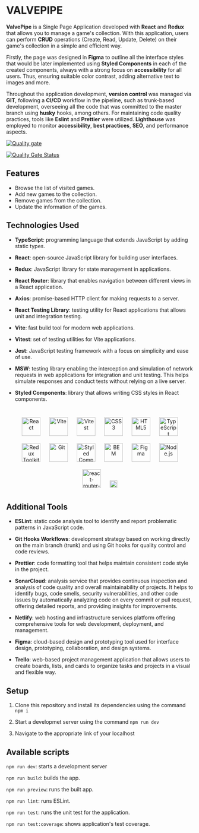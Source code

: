 # VALVEPIPE

**ValvePipe** is a Single Page Application developed with **React** and **Redux** that allows you to manage a game's collection. With this application, users can perform **CRUD** operations (Create, Read, Update, Delete) on their game's collection in a simple and efficient way.

Firstly, the page was designed in **Figma** to outline all the interface styles that would be later implemented using **Styled Components** in each of the created components, always with a strong focus on **accessibility** for all users. Thus, ensuring suitable color contrast, adding alternative text to images and more.

Throughout the application development, **version control** was managed via **GIT**, following a **CI/CD** workflow in the pipeline, such as trunk-based development, overseeing all the code that was committed to the master branch using **husky** hooks, among others. For maintaining code quality practices, tools like **Eslint** and **Prettier** were utilized. **Lighthouse** was employed to monitor **accessibility**, **best practices**, **SEO**, and performance aspects.

[![Quality gate](https://sonarcloud.io/api/project_badges/quality_gate?project=isdi-coders-2023_Matias-Risco-Final-Project-front-202309-bcn)](https://sonarcloud.io/summary/new_code?id=isdi-coders-2023_Matias-Risco-Final-Project-front-202309-bcn)

[![Quality Gate Status](https://sonarcloud.io/api/project_badges/measure?project=isdi-coders-2023_Matias-Risco-Final-Project-front-202309-bcn&metric=alert_status)](https://sonarcloud.io/summary/new_code?id=isdi-coders-2023_Matias-Risco-Final-Project-front-202309-bcn)

## Features

- Browse the list of visited games.
- Add new games to the collection.
- Remove games from the collection.
- Update the information of the games.

## Technologies Used

- **TypeScript**: programming language that extends JavaScript by adding static types.

- **React**: open-source JavaScript library for building user interfaces.

- **Redux**: JavaScript library for state management in applications.

- **React Router**: library that enables navigation between different views in a React application.

- **Axios**: promise-based HTTP client for making requests to a server.

- **React Testing Library**: testing utility for React applications that allows unit and integration testing.

- **Vite**: fast build tool for modern web applications.

- **Vitest**: set of testing utilities for Vite applications.

- **Jest**: JavaScript testing framework with a focus on simplicity and ease of use.

- **MSW**: testing library enabling the interception and simulation of network requests in web applications for integration and unit testing. This helps simulate responses and conduct tests without relying on a live server.

- **Styled Components**: library that allows writing CSS styles in React components.

<br/>

<div align="center">  
<a href="https://reactjs.org/" target="_blank"><img style="margin: 10px" src="https://profilinator.rishav.dev/skills-assets/react-original-wordmark.svg" alt="React" height="50" /></a>  
<a href="https://vitejs.dev/" target="_blank"><img style="margin: 10px" src="https://vitejs.dev/logo-with-shadow.png" alt="Vite" height="50" /></a>  
<a href="https://vitest.dev/" target="_blank"><img style="margin: 10px" src="https://user-images.githubusercontent.com/11247099/145112184-a9ff6727-661c-439d-9ada-963124a281f7.png" alt="Vitest" height="50" /></a>  
<a href="https://www.w3schools.com/css/" target="_blank"><img style="margin: 10px" src="https://profilinator.rishav.dev/skills-assets/css3-original-wordmark.svg" alt="CSS3" height="50" /></a>  
<a href="https://en.wikipedia.org/wiki/HTML5" target="_blank"><img style="margin: 10px" src="https://profilinator.rishav.dev/skills-assets/html5-original-wordmark.svg" alt="HTML5" height="50" /></a> 
<a href="https://www.typescriptlang.org/" target="_blank"><img style="margin: 10px" src="https://profilinator.rishav.dev/skills-assets/typescript-original.svg" alt="TypeScript" height="50" /></a>  
<a href="https://redux-toolkit.js.org/" target="_blank"><img style="margin: 10px" src="https://profilinator.rishav.dev/skills-assets/redux-original.svg" alt="Redux Toolkit" height="50" /></a>  
<a href="https://github.com/" target="_blank"><img style="margin: 10px" src="https://profilinator.rishav.dev/skills-assets/git-scm-icon.svg" alt="Git" height="50" /></a>  
<a href="https://styled-components.com/" target="_blank"><img style="margin: 10px" src="https://profilinator.rishav.dev/skills-assets/styled-components.png" alt="Styled Components" height="50" /></a>  
<a href="http://getbem.com/" target="_blank"><img style="margin: 10px" src="https://profilinator.rishav.dev/skills-assets/bem.svg" alt="BEM" height="50" /></a>  
<a href="https://www.figma.com/" target="_blank"><img style="margin: 10px" src="https://profilinator.rishav.dev/skills-assets/figma-icon.svg" alt="Figma" height="50" /></a>  
<a href="https://nodejs.org/" target="_blank"><img style="margin: 10px" src="https://profilinator.rishav.dev/skills-assets/nodejs-original-wordmark.svg" alt="Node.js" height="50" /></a>  
<a href="https://reactrouter.com/en/main" target="_blank"><img style="margin: 10px" src="https://reactrouter.com/_brand/react-router-mark-color.png" alt="react-router-dom" height="50" /></a>  
<a href="https://reactrouter.com/en/main" target="_blank"><img style="margin: 10px" src="https://upload.wikimedia.org/wikipedia/commons/thumb/d/d1/Axios_%28computer_library%29_logo.svg/1280px-Axios_%28computer_library%29_logo.svg.png" alt="Axios" height="20" /></a>  
</div>

## Additional Tools

- **ESLint**: static code analysis tool to identify and report problematic patterns in JavaScript code.

- **Git Hooks Workflows**: development strategy based on working directly on the main branch (trunk) and using Git hooks for quality control and code reviews.

- **Prettier**: code formatting tool that helps maintain consistent code style in the project.

- **SonarCloud**: analysis service that provides continuous inspection and analysis of code quality and overall maintainability of projects. It helps to identify bugs, code smells, security vulnerabilities, and other code issues by automatically analyzing code on every commit or pull request, offering detailed reports, and providing insights for improvements.

- **Netlify**: web hosting and infrastructure services platform offering comprehensive tools for web development, deployment, and management.

- **Figma**: cloud-based design and prototyping tool used for interface design, prototyping, collaboration, and design systems.

- **Trello**: web-based project management application that allows users to create boards, lists, and cards to organize tasks and projects in a visual and flexible way.

## Setup

1. Clone this repository and install its dependencies using the command `npm i`

2. Start a developmet server using the command `npm run dev`

3. Navigate to the appropriate link of your localhost

## Available scripts

`npm run dev`: starts a development server

`npm run build`: builds the app.

`npm run preview`: runs the built app.

`npm run lint`: runs ESLint.

`npm run test`: runs the unit test for the application.

`npm run test:coverage`: shows application's test coverage.
